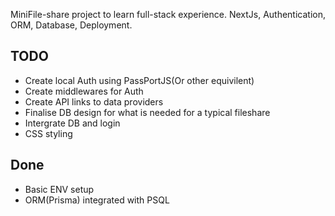 MiniFile-share project to learn full-stack experience.
NextJs, Authentication, ORM, Database, Deployment.

## TODO

- Create local Auth using PassPortJS(Or other equivilent)
- Create middlewares for Auth
- Create API links to data providers
- Finalise DB design for what is needed for a typical fileshare
- Intergrate DB and login
- CSS styling

## Done

- Basic ENV setup
- ORM(Prisma) integrated with PSQL
